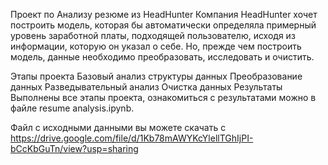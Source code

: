 Проект по Анализу резюме из HeadHunter Компания HeadHunter хочет построить модель, которая бы автоматически определяла примерный уровень заработной платы, подходящей пользователю, исходя из информации, которую он указал о себе. Но, прежде чем построить модель, данные необходимо преобразовать, исследовать и очистить.

Этапы проекта Базовый анализ структуры данных Преобразование данных Разведывательный анализ Очистка данных Результаты Выполнены все этапы проекта, ознакомиться с результатами можно в файле resume analysis.ipynb.

Файл с исходными данными вы можете скачать с https://drive.google.com/file/d/1Kb78mAWYKcYlellTGhIjPI-bCcKbGuTn/view?usp=sharing
